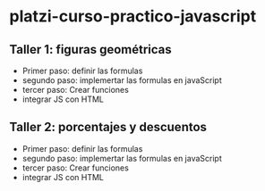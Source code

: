 # platzi-curso-practico-javascript

## Taller 1: figuras geométricas

- Primer paso:  definir las formulas
- segundo paso:  implemertar las formulas en javaScript
- tercer paso: Crear funciones
- integrar JS con HTML

## Taller 2: porcentajes y descuentos

- Primer paso:  definir las formulas
- segundo paso:  implemertar las formulas en javaScript
- tercer paso: Crear funciones
- integrar JS con HTML
